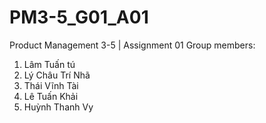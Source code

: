 # PM3-5_G01_A01
Product Management 3-5 | Assignment 01
Group members:
  1. Lâm Tuấn tú
  2. Lý Châu Trí Nhã
  3. Thái Vĩnh Tài
  4. Lê Tuấn Khải
  5. Huỳnh Thanh Vy
